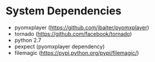 # System Dependencies
* pyomxplayer (https://github.com/jbaiter/pyomxplayer)
* tornado     (https://github.com/facebook/tornado)
* python 2.7
* pexpect     (pyomxplayer dependency)
* filemagic   (https://pypi.python.org/pypi/filemagic/)

